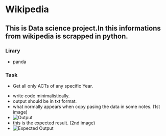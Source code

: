 # Wikipedia

## This is Data science project.In this informations from wikipedia is scrapped in python.

### Lirary
- panda

### Task
* Get all only ACTs of any specific Year.
- write code minimalistically.
- output should be in txt format.
- what normally appears when copy pasing the data in some notes. (1st image)
- ![Output](https://user-images.githubusercontent.com/106467800/180919156-3bb1ced3-595e-47b6-9f51-9ca9d9bff51a.PNG)
- this is the expected result. (2nd image)
- ![Expected Output](https://user-images.githubusercontent.com/106467800/180918659-bfb5ac4e-15f8-438f-ab4a-0089106e2754.PNG)
